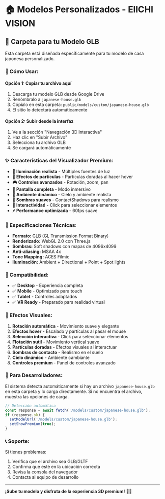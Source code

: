 # 🏠 Modelos Personalizados - EIICHI VISION

## 📁 Carpeta para tu Modelo GLB

Esta carpeta está diseñada específicamente para tu modelo de casa japonesa personalizado.

### 🎯 Cómo Usar:

#### **Opción 1: Copiar tu archivo aquí**
1. Descarga tu modelo GLB desde Google Drive
2. Renómbralo a `japanese-house.glb`
3. Cópialo en esta carpeta: `public/models/custom/japanese-house.glb`
4. El sitio lo detectará automáticamente

#### **Opción 2: Subir desde la interfaz**
1. Ve a la sección "Navegación 3D Interactiva"
2. Haz clic en "Subir Archivo"
3. Selecciona tu archivo GLB
4. Se cargará automáticamente

### ✨ Características del Visualizador Premium:

- **🎨 Iluminación realista** - Múltiples fuentes de luz
- **🌟 Efectos de partículas** - Partículas doradas al hacer hover
- **🎮 Controles avanzados** - Rotación, zoom, pan
- **📱 Pantalla completa** - Modo inmersivo
- **🌅 Ambiente dinámico** - Cielo y ambiente realista
- **💫 Sombras suaves** - ContactShadows para realismo
- **🎯 Interactividad** - Click para seleccionar elementos
- **⚡ Performance optimizada** - 60fps suave

### 🔧 Especificaciones Técnicas:

- **Formato:** GLB (GL Transmission Format Binary)
- **Renderizado:** WebGL 2.0 con Three.js
- **Sombras:** Soft shadows con mapas de 4096x4096
- **Anti-aliasing:** MSAA 4x
- **Tone Mapping:** ACES Filmic
- **Iluminación:** Ambient + Directional + Point + Spot lights

### 📱 Compatibilidad:

- ✅ **Desktop** - Experiencia completa
- ✅ **Mobile** - Optimizado para touch
- ✅ **Tablet** - Controles adaptados
- ✅ **VR Ready** - Preparado para realidad virtual

### 🎪 Efectos Visuales:

1. **Rotación automática** - Movimiento suave y elegante
2. **Efectos hover** - Escalado y partículas al pasar el mouse
3. **Selección interactiva** - Click para seleccionar elementos
4. **Flotación sutil** - Movimiento vertical suave
5. **Partículas doradas** - Efectos visuales al interactuar
6. **Sombras de contacto** - Realismo en el suelo
7. **Cielo dinámico** - Ambiente cambiante
8. **Controles premium** - Panel de controles avanzado

### 🚀 Para Desarrolladores:

El sistema detecta automáticamente si hay un archivo `japanese-house.glb` en esta carpeta y lo carga directamente. Si no encuentra el archivo, muestra las opciones de carga.

```typescript
// Detección automática
const response = await fetch('/models/custom/japanese-house.glb');
if (response.ok) {
  setModelUrl('/models/custom/japanese-house.glb');
  setShowPremium(true);
}
```

### 📞 Soporte:

Si tienes problemas:
1. Verifica que el archivo sea GLB/GLTF
2. Confirma que esté en la ubicación correcta
3. Revisa la consola del navegador
4. Contacta al equipo de desarrollo

---

**¡Sube tu modelo y disfruta de la experiencia 3D premium!** 🚀✨
